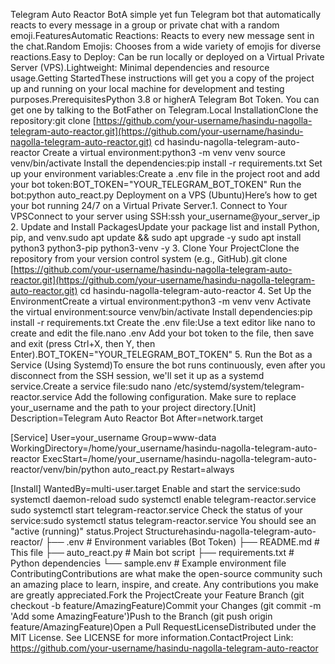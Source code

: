 Telegram Auto Reactor BotA simple yet fun Telegram bot that automatically reacts to every message in a group or private chat with a random emoji.FeaturesAutomatic Reactions: Reacts to every new message sent in the chat.Random Emojis: Chooses from a wide variety of emojis for diverse reactions.Easy to Deploy: Can be run locally or deployed on a Virtual Private Server (VPS).Lightweight: Minimal dependencies and resource usage.Getting StartedThese instructions will get you a copy of the project up and running on your local machine for development and testing purposes.PrerequisitesPython 3.8 or higherA Telegram Bot Token. You can get one by talking to the BotFather on Telegram.Local InstallationClone the repository:git clone [https://github.com/your-username/hasindu-nagolla-telegram-auto-reactor.git](https://github.com/your-username/hasindu-nagolla-telegram-auto-reactor.git)
cd hasindu-nagolla-telegram-auto-reactor
Create a virtual environment:python3 -m venv venv
source venv/bin/activate
Install the dependencies:pip install -r requirements.txt
Set up your environment variables:Create a .env file in the project root and add your bot token:BOT_TOKEN="YOUR_TELEGRAM_BOT_TOKEN"
Run the bot:python auto_react.py
Deployment on a VPS (Ubuntu)Here’s how to get your bot running 24/7 on a Virtual Private Server.1. Connect to Your VPSConnect to your server using SSH:ssh your_username@your_server_ip
2. Update and Install PackagesUpdate your package list and install Python, pip, and venv.sudo apt update && sudo apt upgrade -y
sudo apt install python3 python3-pip python3-venv -y
3. Clone Your ProjectClone the repository from your version control system (e.g., GitHub).git clone [https://github.com/your-username/hasindu-nagolla-telegram-auto-reactor.git](https://github.com/your-username/hasindu-nagolla-telegram-auto-reactor.git)
cd hasindu-nagolla-telegram-auto-reactor
4. Set Up the EnvironmentCreate a virtual environment:python3 -m venv venv
Activate the virtual environment:source venv/bin/activate
Install dependencies:pip install -r requirements.txt
Create the .env file:Use a text editor like nano to create and edit the file.nano .env
Add your bot token to the file, then save and exit (press Ctrl+X, then Y, then Enter).BOT_TOKEN="YOUR_TELEGRAM_BOT_TOKEN"
5. Run the Bot as a Service (Using Systemd)To ensure the bot runs continuously, even after you disconnect from the SSH session, we'll set it up as a systemd service.Create a service file:sudo nano /etc/systemd/system/telegram-reactor.service
Add the following configuration. Make sure to replace your_username and the path to your project directory.[Unit]
Description=Telegram Auto Reactor Bot
After=network.target

[Service]
User=your_username
Group=www-data
WorkingDirectory=/home/your_username/hasindu-nagolla-telegram-auto-reactor
ExecStart=/home/your_username/hasindu-nagolla-telegram-auto-reactor/venv/bin/python auto_react.py
Restart=always

[Install]
WantedBy=multi-user.target
Enable and start the service:sudo systemctl daemon-reload
sudo systemctl enable telegram-reactor.service
sudo systemctl start telegram-reactor.service
Check the status of your service:sudo systemctl status telegram-reactor.service
You should see an "active (running)" status.Project Structurehasindu-nagolla-telegram-auto-reactor/
├── .env                  # Environment variables (Bot Token)
├── README.md             # This file
├── auto_react.py         # Main bot script
├── requirements.txt      # Python dependencies
└── sample.env            # Example environment file
ContributingContributions are what make the open-source community such an amazing place to learn, inspire, and create. Any contributions you make are greatly appreciated.Fork the ProjectCreate your Feature Branch (git checkout -b feature/AmazingFeature)Commit your Changes (git commit -m 'Add some AmazingFeature')Push to the Branch (git push origin feature/AmazingFeature)Open a Pull RequestLicenseDistributed under the MIT License. See LICENSE for more information.ContactProject Link: https://github.com/your-username/hasindu-nagolla-telegram-auto-reactor